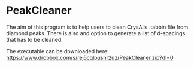 # PeakCleaner

The aim of this program is to help users to clean CrysAlis .tabbin file from diamond peaks.
There is also and option to generate a list of d-spacings that has to be cleaned.

The executable can be downloaded here:
https://www.dropbox.com/s/rej5cqlpusnr2uz/PeakCleaner.zip?dl=0
